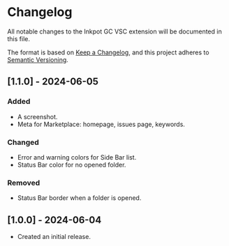 # Changelog

All notable changes to the Inkpot GC VSC extension will be documented in this file.

The format is based on [Keep a Changelog](https://keepachangelog.com/en/1.1.0/),
and this project adheres to [Semantic Versioning](https://semver.org/spec/v2.0.0.html).

## [1.1.0] - 2024-06-05

### Added
- A screenshot.
- Meta for Marketplace: homepage, issues page, keywords.

### Changed
- Error and warning colors for Side Bar list.
- Status Bar color for no opened folder.

### Removed
- Status Bar border when a folder is opened.

## [1.0.0] - 2024-06-04

- Created an initial release.
